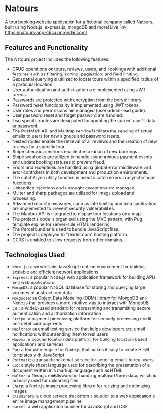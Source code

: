 # Natours
A tour booking website application for a fictional company called Natours, built using Node.js, express.js, mongoDB and more!
Live link: https://natours-app-c6cu.onrender.com/
## Features and Functionality

The Natours project includes the following features:

- CRUD operations on tours, reviews, users, and bookings with additional features such as filtering, sorting, pagination, and field limiting.
- Geospatial querying is utilized to locate tours within a specified radius of a particular location.
- User authentication and authorization are implemented using JWT tokens.
- Passwords are protected with encryption from the bcrypt library.
- Password reset functionality is implemented using JWT tokens.
- User roles and permissions are managed (user-admin-lead guide).
- User password reset and forget password are handled.
- Two specific routes are designated for updating the current user's data or password.
- The PostMark API and Mailtrap service facilitate the sending of actual emails to users for new signups and password resets.
- Nested routes enable the retrieval of all reviews and the creation of new reviews for a specific tour.
- Stripe checkout sessions enable the creation of new bookings.
- Stripe webhooks are utilized to handle asynchronous payment events and update booking statuses to prevent fraud.
- Errors and exceptions are handled using global error middleware and error controllers in both development and production environments.
- The catchAsync utility function is used to catch errors in asynchronous functions.
- Unhandled rejections and uncaught exceptions are managed.
- Multer and sharp packages are utilized for image upload and processing.
- Advanced security measures, such as rate limiting and data sanitization, are implemented to prevent security vulnerabilities.
- The Mapbox API is integrated to display tour locations on a map.
- The project's code is organized using the MVC pattern, with Pug template engine for server-side HTML rendering.
- The Parcel bundler is used to bundle JavaScript files.
- The project is deployed to "render.com" hosting platform.
- CORS is enabled to allow requests from other domains.

## Technologies Used

- `Node.js`: a server-side JavaScript runtime environment for building scalable and efficient network applications
- `Express`: a popular Node.js web application framework for building APIs and web applications
- `MongoDB`: a popular NoSQL database for storing and querying large volumes of unstructured data
- `Mongoose`: an Object Data Modeling (ODM) library for MongoDB and Node.js that provides a more intuitive way to interact with MongoDB
- `JWT`: a widely-used standard for representing and transmitting secure authentication and authorization information
- `Stripe`: a payment processing platform for securely processing credit and debit card payments
- `Mailtrap`: an email testing service that helps developers test email notifications without sending them to real users
- `Mapbox`: a popular location data platform for building location-based applications and services
- `Pug`: a template engine for Node.js that makes it easy to create HTML templates with JavaScript
- `Postmark`: a transactional email service for sending emails to real users
- `CSS`: a style sheet language used for describing the presentation of a document written in a markup language such as HTML
- `Multer`: a Node.js middleware for handling multipart/form-data, which is primarily used for uploading files
- `Sharp`: a Node.js image processing library for resizing and optimizing images
- `cloudinary`: a cloud service that offers a solution to a web application's entire image management pipeline
- `parcel`: a web application bundler for JavaScript and CSS
